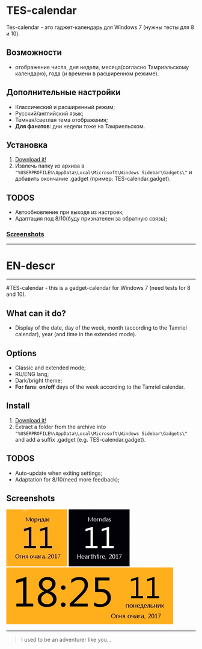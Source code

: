 # TES-calendar
Tes-calendar - это гаджет-календарь для Windows 7 (нужны тесты для 8 и 10).

## Возможности
* отображение числа, дня недели, месяца(согласно Тамриэльскому календарю), года (и времени в расширенном режиме).

## Дополнительные настройки
* Классический и расширенный режим;
* Русский/английский язык;
* Темная/светлая тема отображения;
* **Для фанатов**: дни недели тоже на Тамриельском.

## Установка
1. [Download it!](https://github.com/Durkgame/TES-calendar/archive/master.zip)
2. Извлечь папку из архива в `"%USERPROFILE%\AppData\Local\Microsoft\Windows Sidebar\Gadgets\"` и добавить окончание .gadget (пример: TES-calendar.gadget).

## TODOS
* Автообновление при выходе из настроек;
* Адаптация под 8/10(буду признателен за обратную связь);

### [Screenshots](https://github.com/Durkgame/TES-calendar#screenshots)
---
# EN-descr
---
#TES-calendar - this is a gadget-calendar for Windows 7 (need tests for 8 and 10).

## What can it do?
* Display of the date, day of the week, month (according to the Tamriel calendar), year (and time in the extended mode).

## Options
* Classic and extended mode;
* RU/ENG lang;
* Dark/bright theme;
* **For fans**: **on/off** days of the week according to the Tamriel calendar.

## Install
1. [Download it!](https://github.com/Durkgame/TES-calendar/archive/master.zip)
2. Extract a folder from the archive into `"%USERPROFILE%\AppData\Local\Microsoft\Windows Sidebar\Gadgets\"` and add a suffix .gadget (e.g. TES-calendar.gadget).

## TODOS
* Auto-update when exiting settings;
* Adaptation for 8/10(need more feedback);

## Screenshots
![](https://raw.githubusercontent.com/Durkgame/TES-calendar/master/images/example/example3.jpg) 
![](https://raw.githubusercontent.com/Durkgame/TES-calendar/master/images/example/example2.jpg) 
![](https://raw.githubusercontent.com/Durkgame/TES-calendar/master/images/example/example1.jpg)

---

> I used to be an adventurer like you...